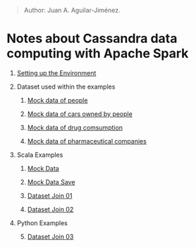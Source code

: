 > Author: Juan A. Aguilar-Jiménez.

# Notes about Cassandra data computing with Apache Spark

1. [Setting up the Environment](Environment.md)

2. Dataset used within the examples
        
   1. [Mock data of people](PyUpload/mock_data_imp.md)
        
   2. [Mock data of cars owned by people](PyUpload/mock_cars_imp.md)
   
   3. [Mock data of drug comsumption](PyUpload/mock_drugs_imp.md)
   
   4. [Mock data of pharmaceutical companies](PyUpload/mock_companies_imp.md)
        
3. Scala Examples
        
   1. [Mock Data](Examples/mock-example.md)
        
   2. [Mock Data Save](Examples/mock-example-save.md)
        
   3. [Dataset Join 01](Examples/dataset-join-01.md)
        
   4. [Dataset Join 02](Examples/dataset-join-02.md)
   
4. Python Examples

   5. [Dataset Join 03](Examples/dataset-join-03.md)

